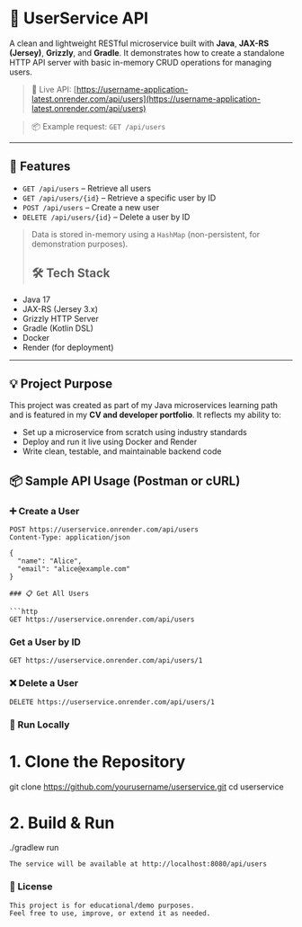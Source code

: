 # 👤 UserService API

A clean and lightweight RESTful microservice built with **Java**, **JAX-RS (Jersey)**, **Grizzly**, and **Gradle**. It demonstrates how to create a standalone HTTP API server with basic in-memory CRUD operations for managing users.

> 🧪 Live API: [https://username-application-latest.onrender.com/api/users](https://username-application-latest.onrender.com/api/users)
  
> 📦 Example request: `GET /api/users`

---

## 🚀 Features

- `GET /api/users` – Retrieve all users
- `GET /api/users/{id}` – Retrieve a specific user by ID
- `POST /api/users` – Create a new user
- `DELETE /api/users/{id}` – Delete a user by ID

> Data is stored in-memory using a `HashMap` (non-persistent, for demonstration purposes).
>
> ## 🛠️ Tech Stack

- Java 17
- JAX-RS (Jersey 3.x)
- Grizzly HTTP Server
- Gradle (Kotlin DSL)
- Docker
- Render (for deployment)

---

## 💡 Project Purpose

This project was created as part of my Java microservices learning path and is featured in my **CV and developer portfolio**. It reflects my ability to:
- Set up a microservice from scratch using industry standards
- Deploy and run it live using Docker and Render
- Write clean, testable, and maintainable backend code


## 📦 Sample API Usage (Postman or cURL)

### ➕ Create a User

```http
POST https://userservice.onrender.com/api/users
Content-Type: application/json

{
  "name": "Alice",
  "email": "alice@example.com"
}

### 📋 Get All Users

```http
GET https://userservice.onrender.com/api/users
```
### Get a User by ID

```http
GET https://userservice.onrender.com/api/users/1
```
### ❌ Delete a User

```http
DELETE https://userservice.onrender.com/api/users/1
```
### 🧪 Run Locally
# 1. Clone the Repository

git clone https://github.com/yourusername/userservice.git
cd userservice

# 2. Build & Run

./gradlew run

```http
The service will be available at http://localhost:8080/api/users
```
### 📄 License
```
This project is for educational/demo purposes.
Feel free to use, improve, or extend it as needed.
```
